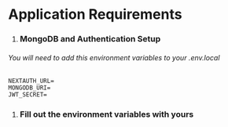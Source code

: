 # Application Requirements

1. ### MongoDB and Authentication Setup

###### You will need to add this environment variables to your .env.local

```
NEXTAUTH_URL=
MONGODB_URI=
JWT_SECRET=
```

1. ### Fill out the environment variables with yours
